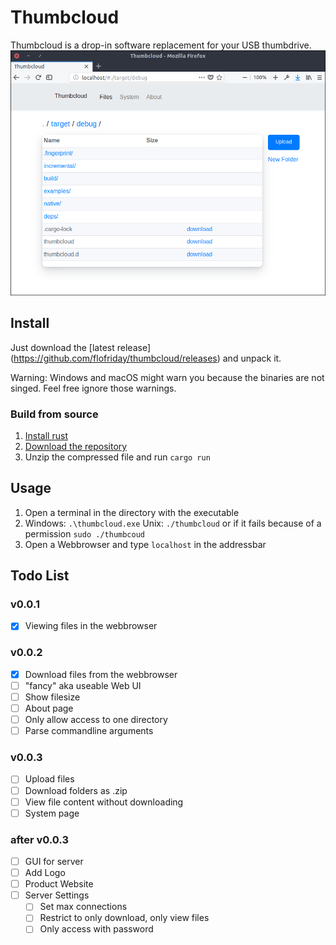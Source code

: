 # Thumbcloud
Thumbcloud is a drop-in software replacement for your USB thumbdrive.
![Screenshot](./screenshot.png)

## Install
Just download the [latest release]
(https://github.com/flofriday/thumbcloud/releases) and unpack it.

Warning: Windows and macOS might warn you because the binaries are not singed.
Feel free ignore those warnings.

### Build from source
1. [Install rust](https://doc.rust-lang.org/book/second-edition/ch01-01-installation.html)
2. [Download the repository](https://github.com/flofriday/thumbcloud/archive/master.zip)
3. Unzip the compressed file and run `cargo run`

## Usage
1. Open a terminal in the directory with the executable
2. Windows: `.\thumbcloud.exe`
   Unix: `./thumbcloud` or if it fails because of a permission `sudo ./thumbcoud`
3. Open a Webbrowser and type `localhost` in the addressbar

## Todo List 
### v0.0.1
- [X] Viewing files in the webbrowser

### v0.0.2
- [X] Download files from the webbrowser
- [ ] "fancy" aka useable Web UI
- [ ] Show filesize
- [ ] About page
- [ ] Only allow access to one directory
- [ ] Parse commandline arguments

### v0.0.3
- [ ] Upload files
- [ ] Download folders as .zip
- [ ] View file content without downloading
- [ ] System page

### after v0.0.3
- [ ] GUI for server
- [ ] Add Logo
- [ ] Product Website
- [ ] Server Settings
    - [ ] Set max connections
    - [ ] Restrict to only download, only view files
    - [ ] Only access with password
